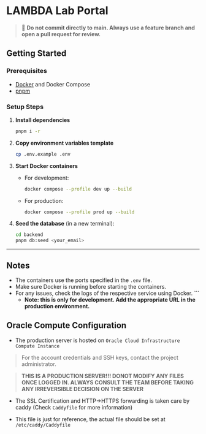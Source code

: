 # LAMBDA Lab Portal

> 🚫 **Do not commit directly to main. Always use a feature branch and open a pull request for review.**

## Getting Started

### Prerequisites
- [Docker](https://docs.docker.com/get-docker/) and Docker Compose
- [pnpm](https://pnpm.io/installation)

### Setup Steps

1. **Install dependencies**
    ```bash
    pnpm i -r
    ```

2. **Copy environment variables template**
    ```bash
    cp .env.example .env
    ```

3. **Start Docker containers**
    - For development:
        ```bash
        docker compose --profile dev up --build
        ```
    - For production:
        ```bash
        docker compose --profile prod up --build
        ```

4. **Seed the database** (in a new terminal):
    ```bash
    cd backend
    pnpm db:seed <your_email>
    ```

---

## Notes
- The containers use the ports specified in the `.env` file.
- Make sure Docker is running before starting the containers.
- For any issues, check the logs of the respective service using Docker.
            ```
    - **Note: this is only for development. Add the appropriate URL in the production environment.**

## Oracle Compute Configuration

- The production server is hosted on `Oracle Cloud Infrastructure Compute Instance`

> For the account credentials and SSH keys, contact the project administrator.

>**THIS IS A PRODUCTION SERVER!!! DONOT MODIFY ANY FILES ONCE LOGGED IN. ALWAYS CONSULT THE TEAM BEFORE TAKING ANY IRREVERSIBLE DECISION ON THE SERVER**

- The SSL Certification and HTTP->HTTPS forwarding is taken care by caddy (Check `Caddyfile` for more information)

- This file is just for reference, the actual file should be set at `/etc/caddy/Caddyfile`


